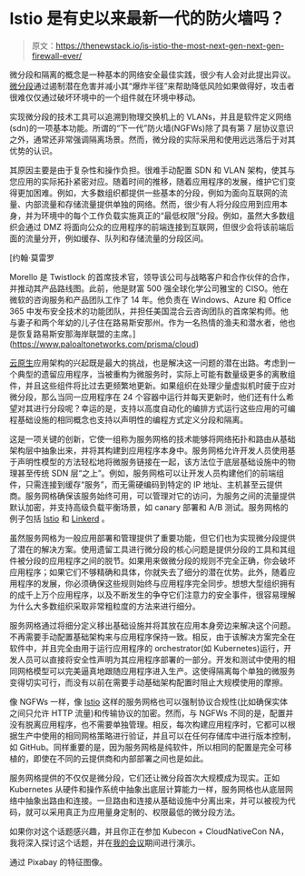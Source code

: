 # Istio 是有史以来最新一代的防火墙吗？

> 原文：<https://thenewstack.io/is-istio-the-most-next-gen-next-gen-firewall-ever/>

微分段和隔离的概念是一种基本的网络安全最佳实践，很少有人会对此提出异议。[微分段](https://www.networkworld.com/article/3247672/virtualization/what-is-microsegmentation-how-getting-granular-improves-network-security.html)通过遏制潜在危害并减小其“爆炸半径”来帮助降低风险如果做得好，攻击者很难仅仅通过破坏环境中的一个组件就在环境中移动。

实现微分段的技术工具可以追溯到物理交换机上的 VLANs，并且是软件定义网络(sdn)的一项基本功能。所谓的“下一代”防火墙(NGFWs)除了具有第 7 层协议意识之外，通常还非常强调隔离场景。然而，微分段的实际采用和使用远远落后于对其优势的认识。

其原因主要是由于复杂性和操作负担。很难手动配置 SDN 和 VLAN 架构，使其与您应用的实际拓扑紧密对应。随着时间的推移，随着应用程序的发展，维护它们变得更加困难。例如，大多数组织都提供一些基本的分段，例如为面向互联网的流量、内部流量和存储流量提供单独的网络。然而，很少有人将分段应用到应用本身，并为环境中的每个工作负载实施真正的“最低权限”分段。例如，虽然大多数组织会通过 DMZ 将面向公众的应用程序的前端连接到互联网，但很少会将该前端后面的流量分开，例如缓存、队列和存储流量的分段区间。

 [约翰·莫雷罗

Morello 是 Twistlock 的首席技术官，领导该公司与战略客户和合作伙伴的合作，并推动其产品路线图。此前，他是财富 500 强全球化学公司雅宝的 CISO。他在微软的咨询服务和产品团队工作了 14 年。他负责在 Windows、Azure 和 Office 365 中发布安全技术的功能团队，并担任美国混合云咨询团队的首席架构师。他与妻子和两个年幼的儿子住在路易斯安那州。作为一名热情的渔夫和潜水者，他也是恢复路易斯安那海岸联盟的主席。](https://www.paloaltonetworks.com/prisma/cloud) 

[云原生](https://www.twistlock.com/2018/08/23/preparing-cloud-native-world/)应用架构的兴起既是最大的挑战，也是解决这一问题的潜在出路。考虑到一个典型的遗留应用程序，当被重构为微服务时，实际上可能有数量级更多的离散组件，并且这些组件将比过去更频繁地更新。如果组织在处理少量虚拟机时疲于应对微分段，那么当同一应用程序在 24 个容器中运行并每天更新时，他们还有什么希望对其进行分段呢？幸运的是，支持以高度自动化的编排方式运行这些应用的可编程基础设施的相同概念也支持以声明性的编程方式定义分段和隔离。

这是一项关键的创新，它使一组称为服务网格的技术能够将网络拓扑和路由从基础架构层中抽象出来，并将其构建到应用程序本身中。服务网格允许开发人员使用基于声明性模型的方法轻松地将微服务链接在一起，该方法位于底层基础设施中的物理甚至传统 SDN 层“之上”。例如，服务网格可以让开发人员构建他们的前端组件，只需连接到缓存“服务”，而无需硬编码到特定的 IP 地址、主机甚至云提供商。服务网格确保该服务始终可用，可以管理对它的访问，为服务之间的流量提供默认加密，并支持高级负载平衡场景，如 canary 部署和 A/B 测试。服务网格的例子包括 [Istio](https://www.twistlock.com/2018/06/21/securing-istio-twistlock/) 和 [Linkerd](https://linkerd.io/) 。

虽然服务网格为一般应用部署和管理提供了重要功能，但它们也为实现微分段提供了潜在的解决方案。使用遗留工具进行微分段的核心问题是提供分段的工具和其组件被分段的应用程序之间的脱节。如果用来做微分段的规则不完全正确，你会破坏应用程序；如果它们不够精确和具体，你就失去了细分的潜在优势。此外，随着应用程序的发展，你必须确保这些规则始终与应用程序完全同步。想想大型组织拥有的成千上万个应用程序，以及不断发生的争夺它们注意力的安全事件，很容易理解为什么大多数组织采取非常粗粒度的方法来进行细分。

服务网格通过将细分定义移出基础设施并将其放在应用本身旁边来解决这个问题。不再需要手动配置基础架构来与应用程序保持一致。相反，由于该解决方案完全在软件中，并且完全由用于运行应用程序的 orchestrator(如 Kubernetes)运行，开发人员可以直接将安全性声明为其应用程序部署的一部分。开发和测试中使用的相同网格模型可以完美逼真地跟随应用程序进入生产。这使得隔离每个单独的微服务变得切实可行，而没有以前在需要手动基础架构配置时阻止大规模使用的摩擦。

像 NGFWs 一样，像 [Istio](https://www.twistlock.com/2018/06/21/securing-istio-twistlock/) 这样的服务网格也可以强制协议合规性(比如确保实体之间只允许 HTTP 流量)和传输协议的加密。然而，与 NGFWs 不同的是，配置并没有脱离应用程序，也不需要单独管理。相反，每次构建应用程序时，它都可以根据生产中使用的相同网格策略进行验证，并且可以在任何存储库中进行版本控制，如 GitHub。同样重要的是，因为服务网格是纯软件，所以相同的配置是完全可移植的，即使在不同的云提供商和内部部署之间也是如此。

服务网格提供的不仅仅是微分段，它们还让微分段首次大规模成为现实。正如 Kubernetes 从硬件和操作系统中抽象出底层计算能力一样，服务网格也从底层网络中抽象出路由和连接。一旦路由和连接从基础设施中分离出来，并可以被视为代码，就可以采用真正为应用量身定制的、权限最低的微分段方法。

如果你对这个话题感兴趣，并且你正在参加 Kubecon + CloudNativeCon NA，我将深入探讨这个话题，并在[我的会议](https://kccna18.sched.com/event/Grad/is-istio-the-most-next-gen-next-gen-firewall-ever-created-john-morello-twistlock)期间进行演示。

通过 Pixabay 的特征图像。

<svg xmlns:xlink="http://www.w3.org/1999/xlink" viewBox="0 0 68 31" version="1.1"><title>Group</title> <desc>Created with Sketch.</desc></svg>